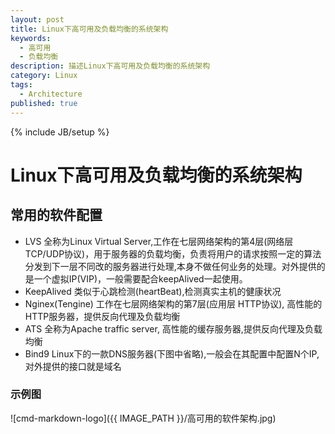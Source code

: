 ```yaml
---
layout: post
title: Linux下高可用及负载均衡的系统架构
keywords:
  - 高可用
  - 负载均衡
description: 描述Linux下高可用及负载均衡的系统架构
category: Linux
tags:
  - Architecture
published: true
---
```

{% include JB/setup %}

# Linux下高可用及负载均衡的系统架构
## 常用的软件配置
* LVS 全称为Linux Virtual Server,工作在七层网络架构的第4层(网络层 TCP/UDP协议)，用于服务器的负载均衡，负责将用户的请求按照一定的算法分发到下一层不同改的服务器进行处理,本身不做任何业务的处理。对外提供的是一个虚拟IP(VIP)，一般需要配合keepAlived一起使用。
* KeepAlived 类似于心跳检测(heartBeat),检测真实主机的健康状况
* Nginex(Tengine) 工作在七层网络架构的第7层(应用层 HTTP协议), 高性能的HTTP服务器，提供反向代理及负载均衡
* ATS 全称为Apache traffic server, 高性能的缓存服务器,提供反向代理及负载均衡
* Bind9 Linux下的一款DNS服务器(下图中省略),一般会在其配置中配置N个IP,对外提供的接口就是域名
### 示例图
![cmd-markdown-logo]({{ IMAGE_PATH }}/高可用的软件架构.jpg)







